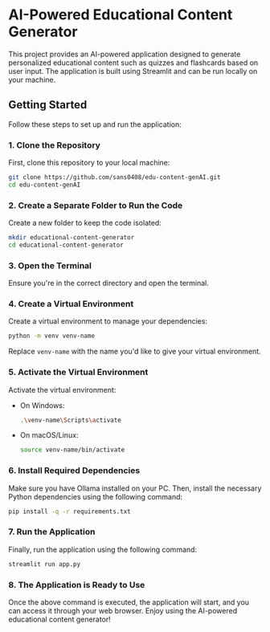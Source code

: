 # AI-Powered Educational Content Generator

This project provides an AI-powered application designed to generate personalized educational content such as quizzes and flashcards based on user input. The application is built using Streamlit and can be run locally on your machine.

## Getting Started

Follow these steps to set up and run the application:

### 1. Clone the Repository

First, clone this repository to your local machine:

```bash
git clone https://github.com/sans0408/edu-content-genAI.git
cd edu-content-genAI
```

### 2. Create a Separate Folder to Run the Code

Create a new folder to keep the code isolated:

```bash
mkdir educational-content-generator
cd educational-content-generator
```

### 3. Open the Terminal

Ensure you're in the correct directory and open the terminal.

### 4. Create a Virtual Environment

Create a virtual environment to manage your dependencies:

```bash
python -m venv venv-name
```

Replace `venv-name` with the name you'd like to give your virtual environment.

### 5. Activate the Virtual Environment

Activate the virtual environment:

- On Windows:
  ```bash
  .\venv-name\Scripts\activate
  ```
- On macOS/Linux:
  ```bash
  source venv-name/bin/activate
  ```

### 6. Install Required Dependencies

Make sure you have Ollama installed on your PC. Then, install the necessary Python dependencies using the following command:

```bash
pip install -q -r requirements.txt
```

### 7. Run the Application

Finally, run the application using the following command:

```bash
streamlit run app.py
```

### 8. The Application is Ready to Use

Once the above command is executed, the application will start, and you can access it through your web browser. Enjoy using the AI-powered educational content generator!
